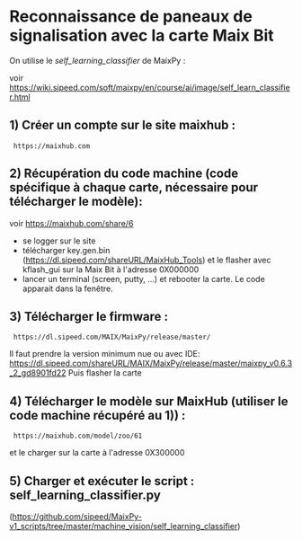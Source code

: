 # Reconnaissance de paneaux de signalisation avec la carte Maix Bit

On utilise le _self_learning_classifier_ de MaixPy : 

voir https://wiki.sipeed.com/soft/maixpy/en/course/ai/image/self_learn_classifier.html

## 1) Créer un compte sur le site maixhub : 

     https://maixhub.com

## 2) Récupération du code machine (code spécifique à chaque carte, nécessaire pour télécharger le modèle):
   
   voir https://maixhub.com/share/6
   - se logger sur le site
   - télécharger key.gen.bin (https://dl.sipeed.com/shareURL/MaixHub_Tools) et le flasher avec 
     kflash_gui sur la Maix Bit à l'adresse 0X000000
   - lancer un terminal (screen, putty, …) et rebooter la carte. Le code apparait dans la fenêtre.

## 3) Télécharger le firmware : 

     https://dl.sipeed.com/MAIX/MaixPy/release/master/
   
   Il faut prendre la version minimum nue ou avec IDE:
      https://dl.sipeed.com/shareURL/MAIX/MaixPy/release/master/maixpy_v0.6.3_2_gd8901fd22
   Puis flasher la carte

## 4) Télécharger le modèle sur MaixHub (utiliser le code machine récupéré au 1)) :
     
     https://maixhub.com/model/zoo/61
   et le charger sur la carte à l'adresse 0X300000

## 5) Charger et exécuter le script : self_learning_classifier.py
   
   (https://github.com/sipeed/MaixPy-v1_scripts/tree/master/machine_vision/self_learning_classifier)
  

